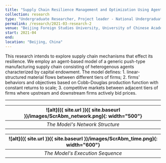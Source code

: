 ```yaml
---
title: "Supply Chain Resilience Management and Optimization Using Agent-Based Modeling"
collection: research
type: "Undergraduate Researcher, Project leader - National Undergraduate Innovation Training Program (provincial level)"
permalink: /research/2021-03-research-2
venue: "Beijing Foreign Studies University, University of Chinese Academy of Sciences"
start: 2021-04
end: 
location: "Beijing, China"
---
```


 This research intends to explore supply chain mechanisms that effect its resilience. We employ an agent-based model of a generic push-type manufacturing supply chain consisting of heterogenous agents characterized by capital endowment. The model defines: 1. linear-structured material flows between different tiers of firms; 2. firms' behaviors and objectives based on Cobb-Douglas production function with constant returns to scale; 3. competitive markets between adjacent tiers of firms where upstream and downstream firms actively bid prices.

---

| ![alt]({{ site.url }}{{ site.baseurl }}/images/ScrAbm_network.png){: width="500"} | 
|:--:| 
| *The Model's Network Structure* |

| ![alt]({{ site.url }}{{ site.baseurl }}/images/ScrAbm_time.png){: width="600"} | 
|:--:| 
| *The Model's Execution Sequence* |